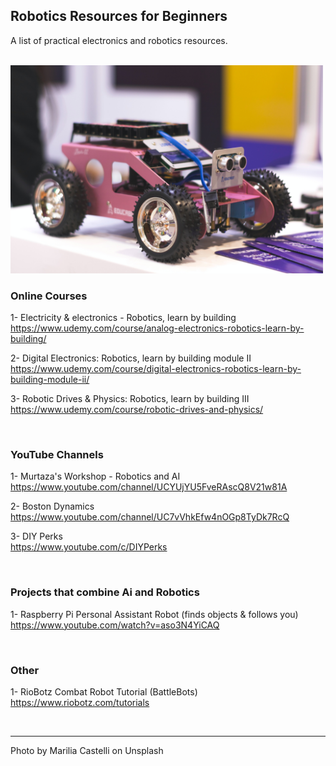 ## Robotics Resources for Beginners
A list of practical electronics and robotics resources.

<br>
<img src="https://github.com/vbookshelf/Robotics-Resources-for-Beginners/blob/main/images/marilia-castelli-wCVNhNnI_2s-unsplash.jpg" width="500"></img>
<br>

### Online Courses

1- Electricity & electronics - Robotics, learn by building<br>
https://www.udemy.com/course/analog-electronics-robotics-learn-by-building/

2- Digital Electronics: Robotics, learn by building module II<br>
https://www.udemy.com/course/digital-electronics-robotics-learn-by-building-module-ii/

3- Robotic Drives & Physics: Robotics, learn by building III<br>
https://www.udemy.com/course/robotic-drives-and-physics/

<br>

### YouTube Channels

1- Murtaza's Workshop - Robotics and AI<br>
https://www.youtube.com/channel/UCYUjYU5FveRAscQ8V21w81A

2- Boston Dynamics<br>
https://www.youtube.com/channel/UC7vVhkEfw4nOGp8TyDk7RcQ

3- DIY Perks<br>
https://www.youtube.com/c/DIYPerks


<br>

### Projects that combine Ai and Robotics

1- Raspberry Pi Personal Assistant Robot (finds objects & follows you)<br>
https://www.youtube.com/watch?v=aso3N4YiCAQ



<br>

### Other

1- RioBotz Combat Robot Tutorial (BattleBots)<br>
https://www.riobotz.com/tutorials


<br>

<hr>

Photo by Marilia Castelli on Unsplash


